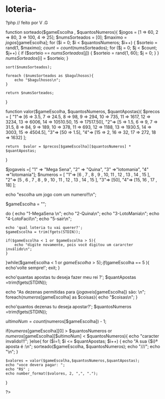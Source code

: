 # loteria-
?php
// feito por V .G 

function sorteado($gameEscolha , $quantosNumeros){
    $jogos = [1 => 60, 2 => 80, 3 => 100, 4 => 25];
    $numsSorteados = [0];
    $maximo = $jogos[$gameEscolha];
    for ($i = 0; $i < $quantosNumeros; $i++) {
        $sorteio = rand(1, $maximo);
        $count = count($numsSorteados);
        for ($j = 0; $j < $count; $j++) {
            if ($sorteio == $numsSorteados[$j]) {
                $sorteio = rand(1, 60);
                $j = 0;
            }
        }
        $numsSorteados[$i] = $sorteio;
    }

    sort($numsSorteados);

    foreach ($numsSorteados as $bagulhosos){
        echo "$bagulhosos\n";
    }

    return $numsSorteados;
}

function valor($gameEscolha, $quantosNumeros, $quantApostas){
    $precos = [
        "1"=> [6  => 3.5, 7 => 24.5, 8 => 98, 9 => 294, 10 => 735, 11 => 1617, 12 => 3234, 13 => 6006, 14 => 10510.50, 15 => 17517.50],
        "2"=> [5  => 1.5, 6 => 9, 7 => 31.5, 8 => 84, 9 => 189, 10 => 378, 11 => 693, 12 => 1188, 13 => 1930.5, 14 => 3003, 15 => 4504.5],
        "3"=> [50 => 1.5],
        "4"=> [15 => 2, 16 => 32, 17 => 272, 18 => 1632]
    ];

    return  $valor = $precos[$gameEscolha][$quantosNumeros] * $quantApostas;

}

$jogaveis =[ "1" => "Mega Sena", "2" => "Quina", "3" =>"lotomania", "4" =>"lotomania"];
$numeros = [
    "1"=> [6  , 7 , 8 , 9 , 10, 11 , 12 , 13 , 14 , 15 ],
    "2"=> [5 , 6 , 7 , 8 , 9 , 10 , 11 , 12 , 13 , 14 , 15 ],
    "3"=> [50],
    "4"=> [15, 16 , 17 , 18]
];

echo "escolha um jogo com um numero!!\n";

$gameEscolha = "";

do {
    echo "1-MegaSena \n";
    echo "2-Quina\n";
    echo "3-LotoMania\n";
    echo "4-LotoFacil\n";
    echo "5-sair\n";


    echo 'qual loteria tu vai querer?';
    $gameEscolha = trim(fgets(STDIN));

    if($gameEscolha < 1 or $gameEscolha > 5){
        echo "digite novamente, pois você digitou um cararcter inválido\n";
    }
}while($gameEscolha < 1 or $gameEscolha > 5);
if ($gameEscolha == 5 ){
    echo'volte sempre!';
    exit;
}

echo'quantas apostas tu deseja fazer meu rei ?';
$quantApostas =trim(fgets(STDIN));

echo "As dezenas permitidas para {$jogaveis[$gameEscolha]} são: \n";
foreach($numeros[$gameEscolha] as $coisas){
    echo "$coisas\n";
}

echo'quantos dezenas  tu deseja apostar?';
$quantosNumeros =trim(fgets(STDIN));

$ultimoNum = count($numeros[$gameEscolha]) - 1;

if($numeros[$gameEscolha][0] > $quantosNumeros or $numeros[$gameEscolha][$ultimoNum] < $quantosNumeros){
    echo "caracter invalido!!!";
}else{
    for ($i=1; $i <= $quantApostas; $i++) {
        echo "A sua {$i}ª aposta é :\n";
        sorteado($gameEscolha, $quantosNumeros);
        echo "///";
        echo "\n";
    }

    $valores = valor($gameEscolha,$quantosNumeros,$quantApostas);
    echo "voce devera pagar: ";
    echo "R$" ;
    echo number_format($valores, 2, ",", ".");

}

?>
